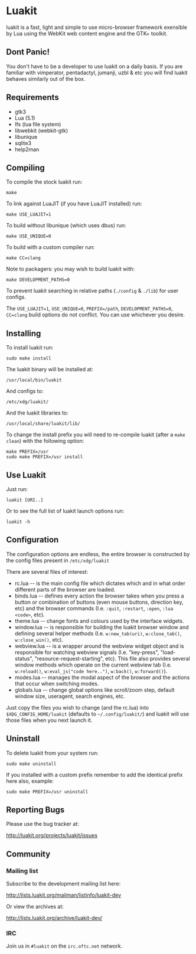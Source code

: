 # Luakit

luakit is a fast, light and simple to use micro-browser framework exensible
by Lua using the WebKit web content engine and the GTK+ toolkit.

## Dont Panic!

You don't have to be a developer to use luakit on a daily basis. If you are
familiar with vimperator, pentadactyl, jumanji, uzbl & etc you will find
luakit behaves similarly out of the box.

## Requirements

 * gtk3
 * Lua (5.1)
 * lfs (lua file system)
 * libwebkit (webkit-gtk)
 * libunique
 * sqlite3
 * help2man

## Compiling

To compile the stock luakit run:

    make

To link against LuaJIT (if you have LuaJIT installed) run:

    make USE_LUAJIT=1

To build without libunique (which uses dbus) run:

    make USE_UNIQUE=0

To build with a custom compiler run:

    make CC=clang

Note to packagers: you may wish to build luakit with:

    make DEVELOPMENT_PATHS=0

To prevent luakit searching in relative paths (`./config` & `./lib`) for
user configs.

The `USE_LUAJIT=1`, `USE_UNIQUE=0`, `PREFIX=/path`, `DEVELOPMENT_PATHS=0`,
`CC=clang` build options do not conflict. You can use whichever you desire.

## Installing

To install luakit run:

    sudo make install

The luakit binary will be installed at:

    /usr/local/bin/luakit

And configs to:

    /etc/xdg/luakit/

And the luakit libraries to:

    /usr/local/share/luakit/lib/

To change the install prefix you will need to re-compile luakit (after a
`make clean`) with the following option:

    make PREFIX=/usr
    sudo make PREFIX=/usr install

## Use Luakit

Just run:

    luakit [URI..]

Or to see the full list of luakit launch options run:

    luakit -h

## Configuration

The configuration options are endless, the entire browser is constructed by
the config files present in `/etc/xdg/luakit`

There are several files of interest:

 * rc.lua      -- is the main config file which dictates which and in what
                  order different parts of the browser are loaded.
 * binds.lua   -- defines every action the browser takes when you press a
                  button or combination of buttons (even mouse buttons,
                  direction key, etc) and the browser commands (I.e.
                  `:quit`, `:restart`, `:open`, `:lua <code>`, etc).
 * theme.lua   -- change fonts and colours used by the interface widgets.
 * window.lua  -- is responsible for building the luakit browser window and
                  defining several helper methods (I.e. `w:new_tab(uri)`,
                  `w:close_tab()`, `w:close_win()`, etc).
 * webview.lua -- is a wrapper around the webview widget object and is
                  responsible for watching webview signals (I.e. "key-press",
                  "load-status", "resource-request-starting", etc). This file
                  also provides several window methods which operate on the
                  current webview tab (I.e. `w:reload()`,
                  `w:eval_js("code here..")`, `w:back()`, `w:forward()`).
 * modes.lua   -- manages the modal aspect of the browser and the actions
                  that occur when switching modes.
 * globals.lua -- change global options like scroll/zoom step, default
                  window size, useragent, search engines, etc.

Just copy the files you wish to change (and the rc.lua) into
`$XDG_CONFIG_HOME/luakit` (defaults to `~/.config/luakit/`) and luakit will
use those files when you next launch it.

## Uninstall

To delete luakit from your system run:

    sudo make uninstall

If you installed with a custom prefix remember to add the identical prefix
here also, example:

    sudo make PREFIX=/usr uninstall

## Reporting Bugs

Please use the bug tracker at:

  http://luakit.org/projects/luakit/issues

## Community

### Mailing list

Subscribe to the development mailing list here:

  http://lists.luakit.org/mailman/listinfo/luakit-dev

Or view the archives at:

  http://lists.luakit.org/archive/luakit-dev/

### IRC

Join us in `#luakit` on the `irc.oftc.net` network.
